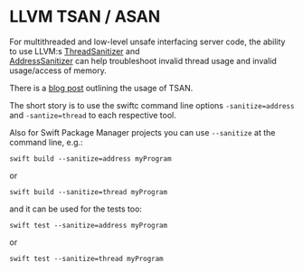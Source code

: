 # LLVM TSAN / ASAN

For multithreaded and low-level unsafe interfacing server code, the ability to use LLVM:s [ThreadSanitizer](https://clang.llvm.org/docs/ThreadSanitizer.html) and  
[AddressSanitizer](https://clang.llvm.org/docs/AddressSanitizer.html) can help troubleshoot invalid thread usage and invalid usage/access of memory.

There is a [blog post](https://swift.org/blog/tsan-support-on-linux/) outlining the usage of TSAN.

The short story is to use the swiftc command line options `-sanitize=address` and `-santize=thread` to each respective tool.

Also for Swift Package Manager projects you can use `--sanitize` at the command line, e.g.:

`swift build --sanitize=address myProgram`

or

`swift build --sanitize=thread myProgram`

and it can be used for the tests too:

`swift test --sanitize=address myProgram`

or

`swift test --sanitize=thread myProgram`
